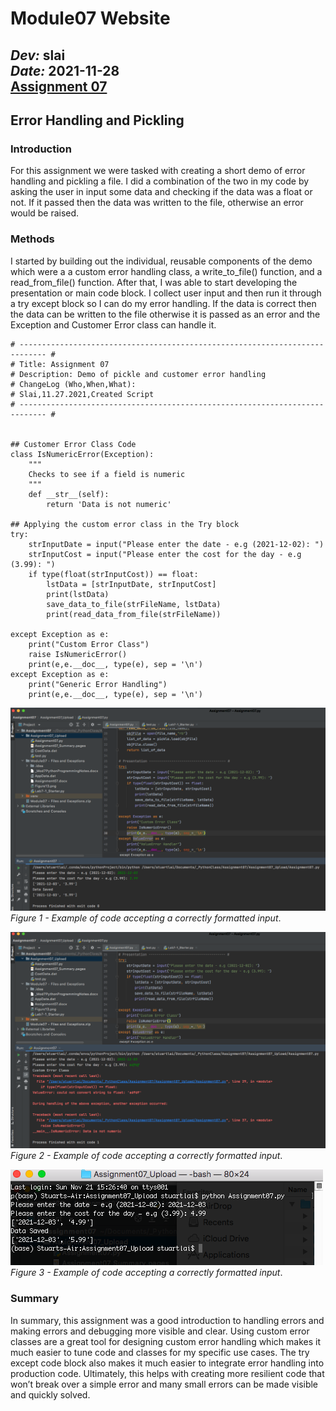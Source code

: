 # Module07 Website
*Dev:* **slai**  
*Date:* **2021-11-28**  
[Assignment 07](https://github.com/stubeef/IntroToProg-Python-Mod07) 
---


## Error Handling and Pickling  
### Introduction 
For this assignment we were tasked with creating a short demo of error handling and pickling a file. I did a combination of the two in my code by asking the user in input some data and checking if the data was a float or not. If it passed then the data was written to the file, otherwise an error would be raised. 

### Methods 
I started by building out the individual, reusable components of the demo which were a a custom error handling class, a write_to_file() function, and a read_from_file() function. After that, I was able to start developing the presentation or main code block. I collect user input and then run it through a try except block so I can do my error handling. If the data is correct then the data can be written to the file otherwise it is passed as an error and the Exception and Customer Error class can handle it.

```
# ---------------------------------------------------------------------------- #
# Title: Assignment 07
# Description: Demo of pickle and customer error handling
# ChangeLog (Who,When,What):
# Slai,11.27.2021,Created Script
# ---------------------------------------------------------------------------- #


## Customer Error Class Code
class IsNumericError(Exception):
    """
    Checks to see if a field is numeric
    """
    def __str__(self):
        return 'Data is not numeric'

## Applying the custom error class in the Try block
try:
    strInputDate = input("Please enter the date - e.g (2021-12-02): ")
    strInputCost = input("Please enter the cost for the day - e.g (3.99): ")
    if type(float(strInputCost)) == float:
        lstData = [strInputDate, strInputCost]
        print(lstData)
        save_data_to_file(strFileName, lstData)
        print(read_data_from_file(strFileName))

except Exception as e:
    print("Custom Error Class")
    raise IsNumericError()
    print(e,e.__doc__, type(e), sep = '\n')
except Exception as e:
    print("Generic Error Handling")
    print(e,e.__doc__, type(e), sep = '\n')
 ```

![Results of Figure 1](Screen%20Shot%202021-11-28%20at%2012.11.28%20PM.png "Figure 1") 
*Figure 1 - Example of code accepting a correctly formatted input*.  

![Results of Figure 2](Screen%20Shot%202021-11-28%20at%2012.13.06%20PM.png "Figure 2") 
*Figure 2 - Example of code accepting a correctly formatted input*. 

![Results of Figure 3](Screen%20Shot%202021-11-28%20at%2012.20.42%20PM.png "Figure 3")   
*Figure 3 - Example of code accepting a correctly formatted input*.  

### Summary
In summary, this assignment was a good introduction to handling errors and making errors and debugging more visible and clear. Using custom error classes are a great tool for designing custom error handling which makes it much easier to tune code and classes for my specific use cases. The try except code block also makes it much easier to integrate error handling into production code. Ultimately, this helps with creating more resilient code that won’t break over a simple error and many small errors can be made visible and quickly solved. 

